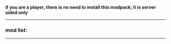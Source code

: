 **if you are a player, there is no need to install this modpack; it is server sided only**

---


### **mod list:**

---
